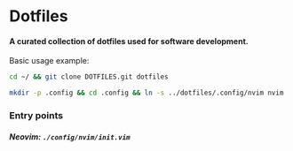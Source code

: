# Dotfiles

#### A curated collection of dotfiles used for software development.

Basic usage example:

``` sh
cd ~/ && git clone DOTFILES.git dotfiles

mkdir -p .config && cd .config && ln -s ../dotfiles/.config/nvim nvim
```

### Entry points

#####  Neovim: `./config/nvim/init.vim`
